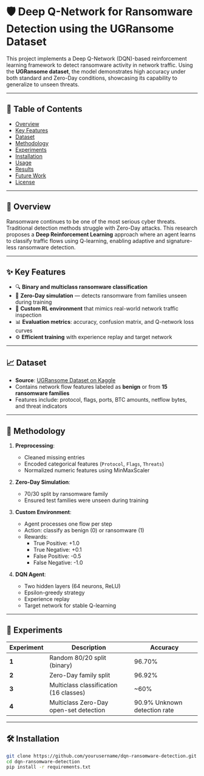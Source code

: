 # 🛡️ Deep Q-Network for Ransomware Detection using the UGRansome Dataset

This project implements a Deep Q-Network (DQN)-based reinforcement learning framework to detect ransomware activity in network traffic. Using the **UGRansome dataset**, the model demonstrates high accuracy under both standard and Zero-Day conditions, showcasing its capability to generalize to unseen threats.

---

## 📂 Table of Contents

- [Overview](#overview)
- [Key Features](#key-features)
- [Dataset](#dataset)
- [Methodology](#methodology)
- [Experiments](#experiments)
- [Installation](#installation)
- [Usage](#usage)
- [Results](#results)
- [Future Work](#future-work)
- [License](#license)

---

## 📌 Overview

Ransomware continues to be one of the most serious cyber threats. Traditional detection methods struggle with Zero-Day attacks. This research proposes a **Deep Reinforcement Learning** approach where an agent learns to classify traffic flows using Q-learning, enabling adaptive and signature-less ransomware detection.

---

## ✨ Key Features

- 🔍 **Binary and multiclass ransomware classification**
- 🚨 **Zero-Day simulation** — detects ransomware from families unseen during training
- 🧠 **Custom RL environment** that mimics real-world network traffic inspection
- 📊 **Evaluation metrics**: accuracy, confusion matrix, and Q-network loss curves
- ⚙️ **Efficient training** with experience replay and target network

---

## 📈 Dataset

- **Source**: [UGRansome Dataset on Kaggle](https://www.kaggle.com/datasets)
- Contains network flow features labeled as **benign** or from **15 ransomware families**
- Features include: protocol, flags, ports, BTC amounts, netflow bytes, and threat indicators

---

## 🧪 Methodology

1. **Preprocessing**:
   - Cleaned missing entries
   - Encoded categorical features (`Protocol`, `Flags`, `Threats`)
   - Normalized numeric features using MinMaxScaler

2. **Zero-Day Simulation**:
   - 70/30 split by ransomware family
   - Ensured test families were unseen during training

3. **Custom Environment**:
   - Agent processes one flow per step
   - Action: classify as benign (0) or ransomware (1)
   - Rewards:
     - True Positive: +1.0
     - True Negative: +0.1
     - False Positive: -0.5
     - False Negative: -1.0

4. **DQN Agent**:
   - Two hidden layers (64 neurons, ReLU)
   - Epsilon-greedy strategy
   - Experience replay
   - Target network for stable Q-learning

---

## 🔬 Experiments

| Experiment | Description | Accuracy |
|-----------|-------------|----------|
| **1** | Random 80/20 split (binary) | 96.70% |
| **2** | Zero-Day family split | 96.92% |
| **3** | Multiclass classification (16 classes) | ~60% |
| **4** | Multiclass Zero-Day open-set detection | 90.9% Unknown detection rate |

---

## 🛠️ Installation

```bash
git clone https://github.com/yourusername/dqn-ransomware-detection.git
cd dqn-ransomware-detection
pip install -r requirements.txt

